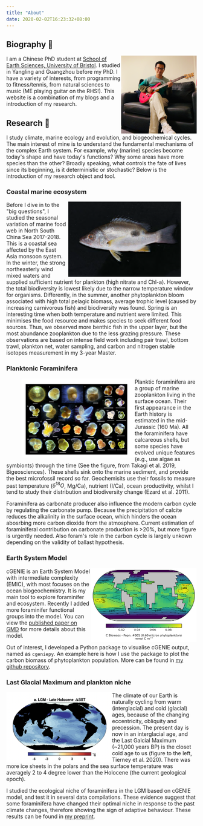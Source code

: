 ```yaml
---
title: "About"
date: 2020-02-02T16:23:32+08:00
---
```


## Biography 🌊

<img align="right" src="avatar.png" width="200"/>

I am a Chinese PhD student at [School of Earth Sciences, University of Bristol](http://www.bristol.ac.uk/earthsciences/). I studied in Yangling and Guangzhou before my PhD. I have a variety of interests, from programming to fitness/tennis, from natural sciences to music (ME playing guitar on the RHS!). This website is a combination of my blogs and a introduction of my research.


## Research 🔬

I study climate, marine ecology and evolution, and biogeochemical cycles. The main interest of mine is to understand the fundamental mechanisms of the complex Earth system. For example, why (marine) species become today's shape and have today's functions? Why some areas have more species than the other? Broadly speaking, what controls the fate of lives since its beginning, is it deterministic or stochastic? Below is the introduction of my research object and tool.

### Coastal marine ecosystem

<figure>
	<img align="right" src="fish.png" width="300">
</figure>

Before I dive in to the "big questions", I studied the seasonal variation of marine food web in North South China Sea 2017-2018. This is a coastal sea affected by the East Asia monsoon system. In the winter, the strong northeasterly wind mixed waters and supplied sufficient nutrient for plankton (high nitrate and Chl-a). However, the total biodiversity is lowest likely due to the narrow temperature window for organisms. Differently, in the summer, another phytoplankton bloom associated with high total pelagic biomass, average trophic level (caused by increasing carnivorous fish) and biodiversity was found. Spring is an interesting time when both temperature and nutrient were limited. This minimises the food resource and makes species to seek different food sources. Thus, we observed more benthic fish in the upper layer, but the most abundance zooplankton due to the less grazing pressure. These observations are based on intense field work including pair trawl, bottom trawl, plankton net, water sampling, and carbon and nitrogen stable isotopes measurement in my 3-year Master.



### Planktonic Foraminifera

<figure>
	<img align="left" src="foram.png" width="300">
</figure>


Planktic foraminifera are a group of marine zooplankton living in the surface ocean. Their first appearance in the Earth history is estimated in the mid-Jurassic (160 Ma). All the foraminifera have calcareous shells, but some species have evolved unique features (e.g., use algae as symbionts) through the time (See the figure, from Takagi et al. 2019, Bigeosciences). These shells sink onto the marine sediment, and provide the best microfossil record so far. Geochemisits use their fossils to measure past temperature ($\delta^{18}O$, Mg/Ca), nutrient (I/Ca), ocean productivity, whilst I tend to study their distribution and biodiversity change (Ezard et al. 2011).

Foraminifera as carbonate producer also influence the modern carbon cycle by regulating the carbonate pump. Because the precipitation of calcite reduces the alkalinity in the surface ocean, which hinders the ocean abosrbing more carbon dioxide from the atmosphere. Current estimation of foraminiferal contribution on carbonate production is >20%, but more figure is urgently needed. Also foram's role in the carbon cycle is largely unkown depending on the validity of ballast hypothesis.

### Earth System Model

<img align="right" src="example_map.png" width="280"/>

cGENIE is an Earth System Model with intermediate complexity (EMIC), with most focuses on the ocean biogeochemistry. It is my main tool to explore foraminifer and ecosystem. Recently I added more foraminifer functional groups into the model. You can view the [published paper on GMD](https://gmd.copernicus.org/articles/16/813/2023/gmd-16-813-2023.html) for more details about this model.

Out of interest, I developed a Python package to visualise cGENIE output, named as `cgeniepy`. An example here is how I use the package to plot the carbon biomass of phytoplankton population. More can be found in [my github repository](https://github.com/ruiying-ocean/cgeniepy).

### Last Glacial Maximum and plankton niche

<img align="left" src="lgm.png" width="280"/>

The climate of our Earth is naturally cycling from warm (interglacial) and cold (glacial) ages, because of the changing eccentricity, obliquity and precession. The present day is now in an interglacial age, and the Last Galcial Maximum (~21,000 years BP) is the closet cold age to us (figure to the left, Tierney et al. 2020). There was more ice sheets in the polars and the sea surface temperature was averagely 2 to 4 degree lower than the Holocene (the current geological epoch).

I studied the ecological niche of foraminifera in the LGM based on cGENIE model, and test it in several data compilations. These evidence suggest that some foraminifera have changed their optimal niche in response to the past climate changes, therefore showing the sign of adaptive behaviour. These results can be found in [my preprint](https://doi.org/10.31223/X5D10G).





